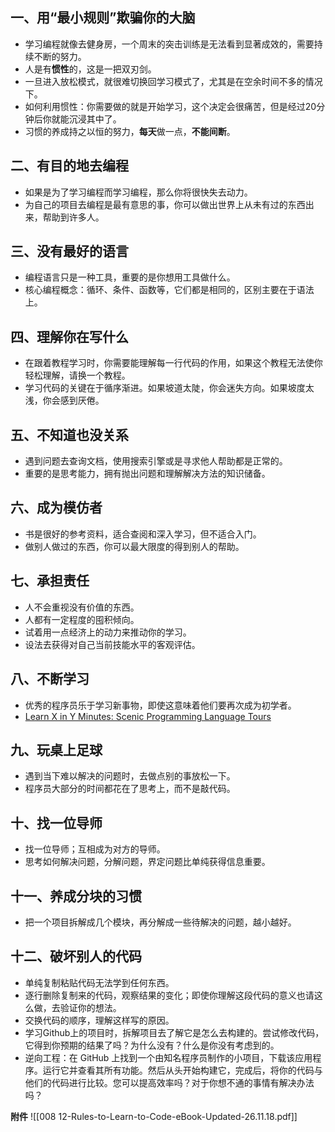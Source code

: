 ## 一、用“最小规则”欺骗你的大脑

- 学习编程就像去健身房，一个周末的突击训练是无法看到显著成效的，需要持续不断的努力。
- 人是有**惯性**的，这是一把双刃剑。
- 一旦进入放松模式，就很难切换回学习模式了，尤其是在空余时间不多的情况下。
- 如何利用惯性：你需要做的就是开始学习，这个决定会很痛苦，但是经过20分钟后你就能沉浸其中了。
- 习惯的养成持之以恒的努力，**每天**做一点，**不能间断**。

## 二、有目的地去编程

- 如果是为了学习编程而学习编程，那么你将很快失去动力。
- 为自己的项目去编程是最有意思的事，你可以做出世界上从未有过的东西出来，帮助到许多人。

## 三、没有最好的语言

- 编程语言只是一种工具，重要的是你想用工具做什么。
- 核心编程概念：循环、条件、函数等，它们都是相同的，区别主要在于语法上。

## 四、理解你在写什么

- 在跟着教程学习时，你需要能理解每一行代码的作用，如果这个教程无法使你轻松理解，请换一个教程。
- 学习代码的关键在于循序渐进。如果坡道太陡，你会迷失方向。如果坡度太浅，你会感到厌倦。

## 五、不知道也没关系

- 遇到问题去查询文档，使用搜索引擎或是寻求他人帮助都是正常的。
- 重要的是思考能力，拥有抛出问题和理解解决方法的知识储备。

## 六、成为模仿者

- 书是很好的参考资料，适合查阅和深入学习，但不适合入门。
- 做别人做过的东西，你可以最大限度的得到别人的帮助。

## 七、承担责任

- 人不会重视没有价值的东西。
- 人都有一定程度的囤积倾向。
- 试着用一点经济上的动力来推动你的学习。
- 设法去获得对自己当前技能水平的客观评估。

## 八、不断学习

- 优秀的程序员乐于学习新事物，即使这意味着他们要再次成为初学者。
- [Learn X in Y Minutes: Scenic Programming Language Tours](https://learnxinyminutes.com/)

## 九、玩桌上足球

- 遇到当下难以解决的问题时，去做点别的事放松一下。
- 程序员大部分的时间都花在了思考上，而不是敲代码。

## 十、找一位导师

- 找一位导师；互相成为对方的导师。
- 思考如何解决问题，分解问题，界定问题比单纯获得信息重要。

## 十一、养成分块的习惯

- 把一个项目拆解成几个模块，再分解成一些待解决的问题，越小越好。

## 十二、破坏别人的代码

- 单纯复制粘贴代码无法学到任何东西。
- 逐行删除复制来的代码，观察结果的变化；即使你理解这段代码的意义也请这么做，去验证你的想法。
- 交换代码的顺序，理解这样写的原因。
- 学习Github上的项目时，拆解项目去了解它是怎么去构建的。尝试修改代码，它得到你预期的结果了吗？为什么没有？什么是你没有考虑到的。
- 逆向工程：在 GitHub 上找到一个由知名程序员制作的小项目，下载该应用程序。运行它并查看其所有功能。然后从头开始构建它，完成后，将你的代码与他们的代码进行比较。您可以提高效率吗？对于你想不通的事情有解决办法吗？

**附件**
![[008 12-Rules-to-Learn-to-Code-eBook-Updated-26.11.18.pdf]]